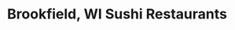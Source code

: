 ---
layout: city
title: Brookfield, WI Sushi Restaurants
permalink: /wisconsin/brookfield/
stateAbbr: WI
stateName: Wisconsin
cityName: Brookfield
---